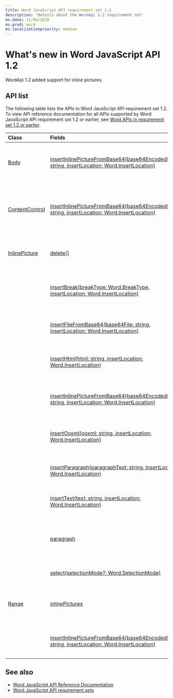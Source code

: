 ```yaml
---
title: Word JavaScript API requirement set 1.2
description: 'Details about the WordApi 1.2 requirement set'
ms.date: 11/09/2020
ms.prod: word
ms.localizationpriority: medium
---
```


# What's new in Word JavaScript API 1.2

WordApi 1.2 added support for inline pictures.

## API list

The following table lists the APIs in Word JavaScript API requirement set 1.2. To view API reference documentation for all APIs supported by Word JavaScript API requirement set 1.2 or earlier, see [Word APIs in requirement set 1.2 or earlier](/javascript/api/word?view=word-js-1.2&preserve-view=true).

| Class | Fields | Description |
|:---|:---|:---|
|[Body](/javascript/api/word/word.body)|[insertInlinePictureFromBase64(base64EncodedImage: string, insertLocation: Word.InsertLocation)](/javascript/api/word/word.body#word-word-body-insertInlinePictureFromBase64-member(1))|Inserts a picture into the body at the specified location.|
|[ContentControl](/javascript/api/word/word.contentcontrol)|[insertInlinePictureFromBase64(base64EncodedImage: string, insertLocation: Word.InsertLocation)](/javascript/api/word/word.contentcontrol#word-word-contentcontrol-insertInlinePictureFromBase64-member(1))|Inserts an inline picture into the content control at the specified location.|
|[InlinePicture](/javascript/api/word/word.inlinepicture)|[delete()](/javascript/api/word/word.inlinepicture#word-word-inlinepicture-delete-member(1))|Deletes the inline picture from the document.|
||[insertBreak(breakType: Word.BreakType, insertLocation: Word.InsertLocation)](/javascript/api/word/word.inlinepicture#word-word-inlinepicture-insertBreak-member(1))|Inserts a break at the specified location in the main document.|
||[insertFileFromBase64(base64File: string, insertLocation: Word.InsertLocation)](/javascript/api/word/word.inlinepicture#word-word-inlinepicture-insertFileFromBase64-member(1))|Inserts a document at the specified location.|
||[insertHtml(html: string, insertLocation: Word.InsertLocation)](/javascript/api/word/word.inlinepicture#word-word-inlinepicture-insertHtml-member(1))|Inserts HTML at the specified location.|
||[insertInlinePictureFromBase64(base64EncodedImage: string, insertLocation: Word.InsertLocation)](/javascript/api/word/word.inlinepicture#word-word-inlinepicture-insertInlinePictureFromBase64-member(1))|Inserts an inline picture at the specified location.|
||[insertOoxml(ooxml: string, insertLocation: Word.InsertLocation)](/javascript/api/word/word.inlinepicture#word-word-inlinepicture-insertOoxml-member(1))|Inserts OOXML at the specified location.|
||[insertParagraph(paragraphText: string, insertLocation: Word.InsertLocation)](/javascript/api/word/word.inlinepicture#word-word-inlinepicture-insertParagraph-member(1))|Inserts a paragraph at the specified location.|
||[insertText(text: string, insertLocation: Word.InsertLocation)](/javascript/api/word/word.inlinepicture#word-word-inlinepicture-insertText-member(1))|Inserts text at the specified location.|
||[paragraph](/javascript/api/word/word.inlinepicture#word-word-inlinepicture-paragraph-member)|Gets the parent paragraph that contains the inline image.|
||[select(selectionMode?: Word.SelectionMode)](/javascript/api/word/word.inlinepicture#word-word-inlinepicture-select-member(1))|Selects the inline picture.|
|[Range](/javascript/api/word/word.range)|[inlinePictures](/javascript/api/word/word.range#word-word-range-inlinePictures-member)|Gets the collection of inline picture objects in the range.|
||[insertInlinePictureFromBase64(base64EncodedImage: string, insertLocation: Word.InsertLocation)](/javascript/api/word/word.range#word-word-range-insertInlinePictureFromBase64-member(1))|Inserts a picture at the specified location.|

## See also

- [Word JavaScript API Reference Documentation](/javascript/api/word)
- [Word JavaScript API requirement sets](word-api-requirement-sets.md)
